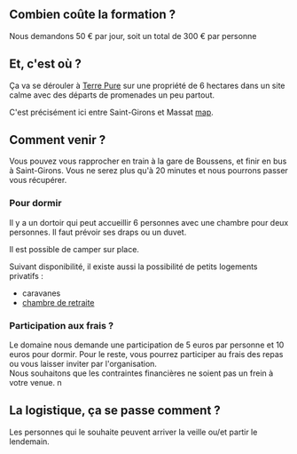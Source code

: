 ## Combien coûte la formation ?

Nous demandons 50 € par jour, soit un total de 300 € par personne

## Et, c'est où ?
Ça va se dérouler à [Terre Pure](https://www.terrepure.com/en-ariege)
sur une propriété de 6 hectares dans un site calme avec des départs de promenades un peu partout.  
  
C'est précisément ici entre Saint-Girons et Massat [map](https://goo.gl/maps/KrBqzNXAtZcAgnZ99). 

## Comment venir ?
Vous pouvez vous rapprocher en train à la gare de Boussens, et finir en bus à Saint-Girons. Vous ne serez plus qu'à 20 minutes et nous pourrons passer vous récupérer.  

### Pour dormir
Il y a un dortoir qui peut accueillir 6 personnes avec une chambre pour deux personnes. Il faut prévoir ses draps ou un duvet.  

Il est possible de camper sur place.  

Suivant disponibilité, il existe aussi la possibilité de petits logements privatifs :
- caravanes
- [chambre de retraite](https://www.airbnb.fr/rooms/575238152510124947)

### Participation aux frais ?
Le domaine nous demande une participation de 5 euros par personne et 10 euros pour dormir.
Pour le reste, vous pourrez participer au frais des repas ou vous laisser inviter par l'organisation.  
Nous souhaitons que les contraintes financières ne soient pas un frein à votre venue.  n

## La logistique, ça se passe comment ?
Les personnes qui le souhaite peuvent arriver la veille ou/et partir le lendemain.  
  
